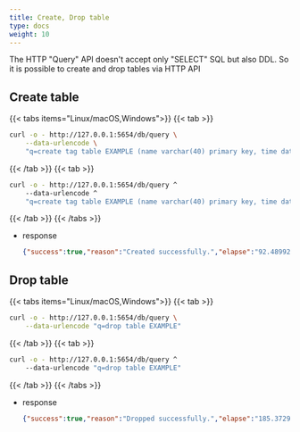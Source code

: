 ```yaml
---
title: Create, Drop table
type: docs
weight: 10
---
```


The HTTP "Query" API doesn't accept only "SELECT" SQL but also DDL. So it is possible to create and drop tables via HTTP API

## Create table

{{< tabs items="Linux/macOS,Windows">}}
{{< tab >}}
```sh
curl -o - http://127.0.0.1:5654/db/query \
    --data-urlencode \
    "q=create tag table EXAMPLE (name varchar(40) primary key, time datetime basetime, value double)"
```
{{< /tab >}}
{{< tab >}}
```sh
curl -o - http://127.0.0.1:5654/db/query ^
    --data-urlencode ^
    "q=create tag table EXAMPLE (name varchar(40) primary key, time datetime basetime, value double)"
```
{{< /tab >}}
{{< /tabs >}}

- response

    ```json
    {"success":true,"reason":"Created successfully.","elapse":"92.489922ms"}
    ```

## Drop table

{{< tabs items="Linux/macOS,Windows">}}
{{< tab >}}
```sh
curl -o - http://127.0.0.1:5654/db/query \
    --data-urlencode "q=drop table EXAMPLE"
```
{{< /tab >}}
{{< tab >}}
```sh
curl -o - http://127.0.0.1:5654/db/query ^
    --data-urlencode "q=drop table EXAMPLE"
```
{{< /tab >}}
{{< /tabs >}}

- response

    ```json
    {"success":true,"reason":"Dropped successfully.","elapse":"185.37292ms"}
    ```
